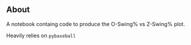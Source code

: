 ## About

A notebook containg code to produce the O-Swing% vs Z-Swing% plot.

Heavily relies on `pybaseball`

